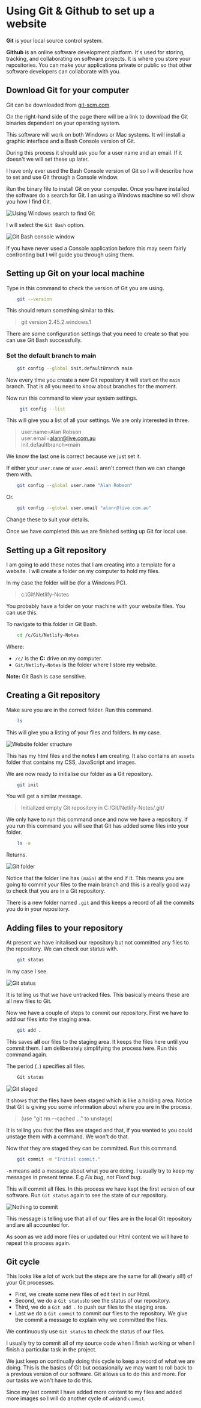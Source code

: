 # Using Git &amp; Github to set up a website

**Git** is your local source control system.

**Github** is an online software development platform. It's used for storing, tracking, and collaborating on software projects. It is where you store your repositories. You can make your applications private or public so that other software developers can collaborate with you.

## Download Git for your computer

Git can be downloaded from [git-scm.com](https://git-scm.com/).

On the right-hand side of the page there will be a link to download the Git binaries dependent on your operating system.

This software will work on both Windows or Mac systems. It will install a graphic interface and a Bash Console version of Git.

During this process it should ask you for a user name and an email. If it doesn't we will set these up later.

I have only ever used the Bash Console version of Git so I will describe how to set and use Git through a Console window.

Run the binary file to install Git on your computer. Once you have installed the software do a search for Git. I an using a Windows machine so will show you how I find Git.

![Using Windows search to find Git](assets/images/git-search.jpg "Using Windows search to find Git")

I will select the ``Git Bash`` option.

![Git Bash console window](assets/images/git-console-window.jpg "Git Bash console window")

If you have never used a Console application before this may seem fairly confronting but I will guide you through using them.

## Setting up Git on your local machine

Type in this command to check the version of Git you are using.

```bash
    git --version
```

This should return something similar to this.

> git version 2.45.2.windows.1

There are some configuration settings that you need to create so that you can use Git Bash successfully.

### Set the default branch to main

```bash
    git config --global init.defaultBranch main
```

Now every time you create a new Git repository it will start on the ``main`` branch. That is all you need to know about branches for the moment.

Now run this command to view your system settings.

```bash
     git config --list
```

This will give you a list of all your settings. We are only interested in three.

> user.name=Alan Robson     
> user.email=<alanr@live.com.au>      
> init.defaultbranch=main

We know the last one is correct because we just set it.

If either your ``user.name`` or ``user.email`` aren't correct then we can change them with.

```bash
    git config --global user.name "Alan Robson"
```

Or.

```bash
    git config --global user.email "alanr@live.com.au"
```

Change these to suit your details.

Once we have completed this we are finished setting up Git for local use.

## Setting up a Git repository

I am going to add these notes that I am creating into a template for a website. I will create a folder on my computer to hold my files.

In my case the folder will be (for a Windows PC). 

> c:\Git\Netlify-Notes

You probably have a folder on your machine with your website files. You can use this.

To navigate to this folder in Git Bash.

```bash
    cd /c/Git/Netlify-Notes
```

Where:

* ``/c/`` is the **C:** drive on my computer.
* ``Git/Netlify-Notes`` is the folder where I store my website.

**Note:** Git Bash is case sensitive.

## Creating a Git repository

Make sure you are in the correct folder. Run this command.

```bash
    ls
```

This will give you a listing of your files and folders. In my case.

![Website folder structure](assets/images/folder-structure.jpg "Website folder structure")

This has my html files and the notes I am creating. It also contains an ``assets`` folder that contains my CSS, JavaScript and images.

We are now ready to initialise our folder as a Git repository.

```bash
    git init
```

You will get a similar message.

> Initialized empty Git repository in C:/Git/Netlify-Notes/.git/

We only have to run this command once and now we have a repository. If you run this command you will see that Git has added some files into your folder.

```bash
    ls -a
```

Returns.

![Git folder](assets/images/git-folder.jpg "Git folder")

Notice that the folder line has ``(main)`` at the end if it. This means you are going to commit your files to the main branch and this is a really good way to check that you are in a Git repository.

There is a new folder named ``.git`` and this keeps a record of all the commits you do in your repository.

## Adding files to your repository

At present we have initalised our repository but not committed any files to the repository. We can check our status with.

```bash
    git status
```

In my case I see.

![Git status](assets/images/git-status.jpg "Git status")

It is telling us that we have untracked files. This basically means these are all new files to Git.

Now we have a couple of steps to commit our repository. First we have to add our files into the staging area.

```bash
    git add .
```

This saves **all** our files to the staging area. It keeps the files here until you commit them. I am deliberately simplifying the process here. Run this command again.

The period (``.``) specifies all files. 

```bash
    Git status
```

![Git staged](assets/images/git-staged.jpg "Git staged")

It shows that the files have been staged which is like a holding area. Notice that Git is giving you some information about where you are in the process.

> (use "git rm --cached <file>..." to unstage)

It is telling you that the files are staged and that, if you wanted to you could unstage them with a command. We won't do that.

Now that they are staged they can be committed. Run this command.

```bash
    git commit -m "Initial commit."
```

``-m`` means add a message about what you are doing. I usually try to keep my messages in present tense. E.g *Fix bug*, not *Fixed bug*.

This will commit all files. In this process we have kept the first version of our software. Run ``Git status`` again to see the state of our repository.

![Nothing to commit](assets/images/working-tree-clean.jpg "Nothing to commit")

This message is telling use that all of our files are in the local Git repository and are all accounted for.

As soon as we add more files or updated our Html content we will have to repeat this process again.

## Git cycle

This looks like a lot of work but the steps are the same for all (nearly all!) of your Git processes.

* First, we create some new files of edit text in our Html.
* Second, we do a ``Git status``to see the status of our repository.
* Third, we do a ``Git add .`` to push our files to the staging area.
* Last we do a ``Git commit`` to commit our files to the repository. We give the commit a message to explain why we committed the files.

We continuously use ``Git status`` to check the status of our files.

I usually try to commit all of my source code when I finish working or when I finish a particular task in the project.

We just keep on continually doing this cycle to keep a record of what we are doing. This is the basics of Git but occasionally we may want to roll back to a previous version of our software. Git allows us to do this and more. For our tasks we won't have to do this.

Since my last commit I have added more content to my files and added more images so I will do another cycle of ``add``and ``commit``.
